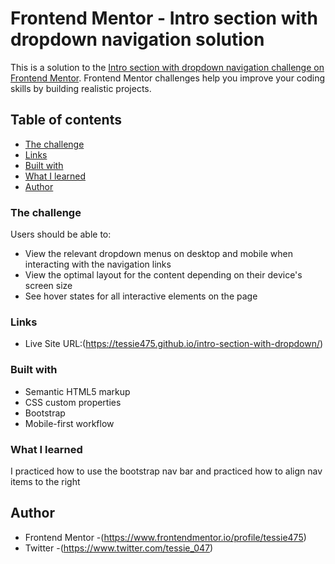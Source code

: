 
# Frontend Mentor - Intro section with dropdown navigation solution

This is a solution to the [Intro section with dropdown navigation challenge on Frontend Mentor](https://www.frontendmentor.io/challenges/intro-section-with-dropdown-navigation-ryaPetHE5). Frontend Mentor challenges help you improve your coding skills by building realistic projects. 

## Table of contents

  - [The challenge](#the-challenge)
  - [Links](#links)
  - [Built with](#built-with)
  - [What I learned](#what-i-learned)
- [Author](#author)

### The challenge

Users should be able to:

- View the relevant dropdown menus on desktop and mobile when interacting with the navigation links
- View the optimal layout for the content depending on their device's screen size
- See hover states for all interactive elements on the page

### Links

- Live Site URL:(https://tessie475.github.io/intro-section-with-dropdown/)

### Built with

- Semantic HTML5 markup
- CSS custom properties
- Bootstrap
- Mobile-first workflow

### What I learned
I practiced how to use the bootstrap nav bar and practiced how to align nav items to the right

## Author

- Frontend Mentor -(https://www.frontendmentor.io/profile/tessie475)
- Twitter -(https://www.twitter.com/tessie_047)

